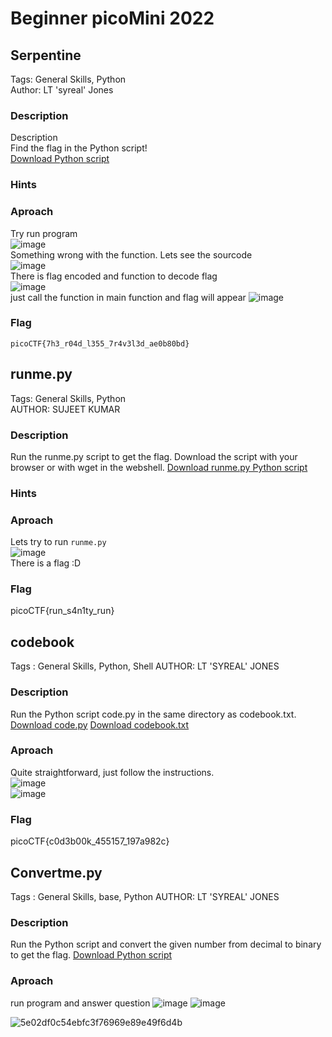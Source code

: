 # Beginner picoMini 2022
## Serpentine
Tags: General Skills, Python  
Author: LT 'syreal' Jones  
### Description
Description  
Find the flag in the Python script!  
[Download Python script](https://artifacts.picoctf.net/c/35/serpentine.py) 
### Hints
### Aproach
Try run program  
![image](https://github.com/user-attachments/assets/4516bb37-63ea-4a9a-825c-bf46fa22c977)  
Something wrong with the function. Lets see the sourcode  
![image](https://github.com/user-attachments/assets/8abe15b9-63f8-4f2d-a432-36b617589aa2)  
There is flag encoded and function to decode flag  
![image](https://github.com/user-attachments/assets/a953739f-2f30-4e88-acf0-437239453f38)  
just call the function in main function and flag will appear
![image](https://github.com/user-attachments/assets/c748ebb7-2590-4c7c-84b0-3b88881409c5)  

### Flag
`picoCTF{7h3_r04d_l355_7r4v3l3d_ae0b80bd}`

## runme.py
Tags: General Skills, Python  
AUTHOR: SUJEET KUMAR
### Description
Run the runme.py script to get the flag. Download the script with your browser or with wget in the webshell.
[Download runme.py Python script](https://artifacts.picoctf.net/c/34/runme.py)
### Hints
### Aproach
Lets try to run `runme.py`  
![image](https://github.com/user-attachments/assets/7e3efc9e-b37b-47a8-b387-dcbb6babc2ac)  
There is a flag :D  
### Flag
picoCTF{run_s4n1ty_run}

## codebook
Tags : General Skills, Python, Shell
AUTHOR: LT 'SYREAL' JONES
### Description
Run the Python script code.py in the same directory as codebook.txt.   
[Download code.py](https://artifacts.picoctf.net/c/3/code.py)
[Download codebook.txt](https://artifacts.picoctf.net/c/3/codebook.txt)

### Aproach   
Quite straightforward, just follow the instructions.   
![image](https://github.com/user-attachments/assets/d7fc2db4-9291-42bf-92e0-e0406873962c)   
![image](https://github.com/user-attachments/assets/e873c998-6edf-422c-8bfe-f84a3f14e7c6)

### Flag
picoCTF{c0d3b00k_455157_197a982c}

## Convertme.py
Tags : General Skills, base, Python
AUTHOR: LT 'SYREAL' JONES

### Description

Run the Python script and convert the given number from decimal to binary to get the flag.
[Download Python script](https://artifacts.picoctf.net/c/22/convertme.py)

### Aproach
run program and answer question 
![image](https://github.com/user-attachments/assets/109f46b5-0fd6-4483-a179-2624ba8f2c37)
![image](https://github.com/user-attachments/assets/9e9fe1d1-0535-461b-9a38-dd237358b698)








![5e02df0c54ebfc3f76969e89e49f6d4b](https://github.com/user-attachments/assets/1743755c-1d80-4268-8736-99ea63de193b)
